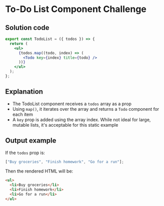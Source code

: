 # To-Do List Component Challenge

## Solution code

```jsx
export const TodoList = ({ todos }) => {
  return (
    <ul>
      {todos.map((todo, index) => (
        <Todo key={index} title={todo} />
      ))}
    </ul>
  );
};
```

## Explanation

- The TodoList component receives a `todos` array as a prop
- Using `map()`, it iterates over the array and returns a `Todo` component for each item
- A `key` prop is added using the array index. While not ideal for large, mutable lists, it's acceptable for this static example

## Output example

If the `todos` prop is:

```javascript
["Buy groceries", "Finish homework", "Go for a run"];
```

Then the rendered HTML will be:

```html
<ul>
  <li>Buy groceries</li>
  <li>Finish homework</li>
  <li>Go for a run</li>
</ul>
```
